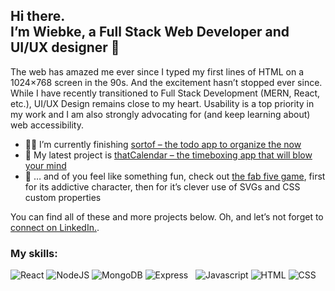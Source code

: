 ## Hi there. <br />I’m Wiebke, a Full Stack Web Developer and UI/UX designer 👋  

The web has amazed me ever since I typed my first lines of HTML on a 1024×768 screen in the 90s. And the excitement hasn’t stopped ever since. While I have recently transitioned to Full Stack Development (MERN, React, etc.), UI/UX Design remains close to my heart. Usability is a top priority in my work and I am also strongly advocating for (and keep learning about) web accessibility.

- 🧑‍💻 I’m currently finishing [sortof – the todo app to organize the now](https://github.com/fraulueneburg/sortof)
- 📗 My latest project is [thatCalendar – the timeboxing app that will blow your mind](https://github.com/fraulueneburg/thatcalendar-fe)
- 👻 … and of you feel like something fun, check out [the fab five game](https://github.com/fraulueneburg/fab-five-game), first for its addictive character, then for it’s clever use of SVGs and CSS custom properties

You can find all of these and more projects below. Oh, and let’s not forget to [connect on LinkedIn.](https://www.linkedin.com/in/fraulueneburg/).

### My skills:
<img src="https://img.shields.io/badge/react-1572B6?style=for-the-badge&logo=react&logoColor=f5f5f5" alt="React"> <img src="https://img.shields.io/badge/node.js-238636?style=for-the-badge&logo=nodedotjs&logoColor=f5f5f5" alt="NodeJS"> <img src="https://img.shields.io/badge/mongodb-238636?style=for-the-badge&logo=mongodb&logoColor=f5f5f5" alt="MongoDB">
<img src="https://img.shields.io/badge/express-666c75?style=for-the-badge&logo=express&logoColor=f5f5f5" alt="Express">&nbsp;&nbsp;&nbsp;<img src="https://img.shields.io/badge/javascript-F7DF1E?style=for-the-badge&logo=javascript&logoColor=111" alt="Javascript"> <img src="https://img.shields.io/badge/html-E34F26?style=for-the-badge&logo=html5&logoColor=f5f5f5" alt="HTML"> <img src="https://img.shields.io/badge/css-1572B6?style=for-the-badge&logo=css3&logoColor=f5f5f5" alt="CSS">


<!--
**fraulueneburg/fraulueneburg** is a ✨ _special_ ✨ repository because its `README.md` (this file) appears on your GitHub profile.

Here are some ideas to get you started:

- 🔭 I’m currently working on ...
- 🌱 I’m currently learning ...
- 👯 I’m looking to collaborate on ...
- 🤔 I’m looking for help with ...
- 💬 Ask me about ...
- 📫 How to reach me: ...
- 😄 Pronouns: ...
- ⚡ Fun fact: ...
-->
